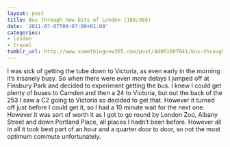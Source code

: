 ```yaml
---
layout: post
title: Bus through new bits of London (188/365)
date: '2011-07-07T00:07:00+01:00'
categories:
- london
- travel
tumblr_url: http://www.somethingnew365.com/post/44061607041/bus-through-new-bits-of-london-188365
---
```

I was sick of getting the tube down to Victoria, as even early in the morning it’s insanely busy. So when there were even more delays I jumped off at Finsbury Park and decided to experiment getting the bus.
I knew I could get plenty of buses to Camden and then a 24 to Victoria, but out the back of the 253 I saw a C2 going to Victoria so decided to get that. However it turned off just before I could get it, so I had a 10 minute wait for the next one. However it was sort of worth it as I got to go round by London Zoo, Albany Street and down Portland Place, all places I hadn’t been before.
However all in all it took best part of an hour and a quarter door to door, so not the most optimum commute unfortunately.
